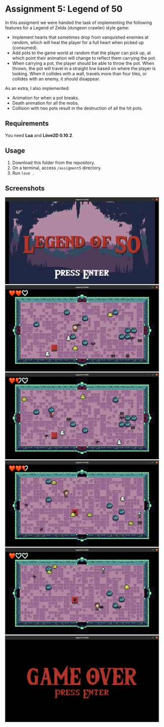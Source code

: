 # Assignment 5: Legend of 50
In this assigment we were handed the task of implementing the following features for a Legend of Zelda (dungeon crawler) style game:
* Implement hearts that sometimes drop from vanquished enemies at random, which will heal the player for a full heart when picked up (consumed). 
* Add pots to the game world at random that the player can pick up, at which point their animation will change to reflect them carrying the pot.
* When carrying a pot, the player should be able to throw the pot. When thrown, the pot will travel in a straight line based on where the player is looking. When it collides with a wall, travels more than four tiles, or collides with an enemy, it should disappear. 

As an extra, I also implemented:
* Animation for when a pot breaks.
* Death animation for all the mobs.
* Collision with two pots result in the destruction of all the hit pots.
  
## Requirements
You need **Lua** and **Löve2D 0.10.2**.

## Usage
1. Download this folder from the repository.
2. On a terminal, access ``` /assigment5 ``` directory.
3. Run ``` love . ```

## Screenshots
![alt text](./screenshots/title.png "title")
![alt text](./screenshots/gameplay1.png "gameplay1")
![alt text](./screenshots/gameplay2.png "gameplay2")
![alt text](./screenshots/gameplay4.png "gameplay4")
![alt text](./screenshots/gameplay5.png "gameplay5")
![alt text](./screenshots/gameplay3.png "gameplay3")

